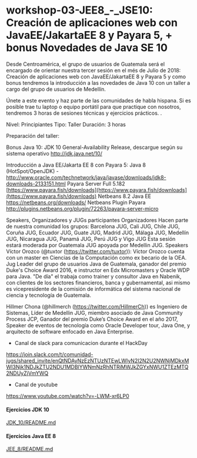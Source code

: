 # workshop-03-JEE8_-_JSE10: Creación de aplicaciones web con JavaEE/JakartaEE 8 y Payara 5, + bonus Novedades de Java SE 10 


Desde Centroamérica, el grupo de usuarios de Guatemala será el encargado de orientar nuestra tercer sesión en el més de Julio de 2018: Creación de aplicaciones web con JavaEE/JakartaEE 8 y Payara 5 y como bonus tendremos la introducción a las novedades de Java 10 con un taller a cargo del grupo de usuarios de Medellín.

Únete a este evento y haz parte de las comunidades de habla hispana.
Si es posible trae tu laptop o equipo portátil para que practique con nosotros, tendremos 3 horas de sesiones técnicas y ejercicios prácticos.
.

Nivel: Principiantes
Tipo: Taller
Duración: 3 horas

Preparación del taller:

Bonus Java 10:
JDK 10 General-Availability Release, descargue según su sistema operativo http://jdk.java.net/10/

Introducción a Java EE/Jakarta EE 8 con Payara 5:
Java 8 (HotSpot/OpenJDK) - http://www.oracle.com/technetwork/java/javase/downloads/jdk8-downloads-2133151.html
Payara Server Full 5.182 [https://www.payara.fish/downloads](https://www.payara.fish/downloads](https://www.payara.fish/downloads)
Netbeans 8.2 Java EE https://netbeans.org/downloads/
Netbeans Plugin Payara http://plugins.netbeans.org/plugin/72263/payara-server-micro

Speakers, Organizadores y JUGs participantes
Organizadores
Hacen parte de nuestra comunidad los grupos: Barcelona JUG, Cali JUG, Chile JUG, Coruña JUG, Ecuador JUG, Guate JUG, Madrid JUG, Málaga JUG, Medellín JUG, Nicaragua JUG, Panamá JUG, Perú JUG y Vigo JUG
Esta sesión estará moderada por Guatemala JUG apoyada por Medellin JUG.
Speakers
Víctor Orozco (@tuxtor (https://twitter.com/tuxtor)): Víctor Orozco cuenta con un master en Ciencias de la Computación como ex becario de la OEA. Jug Leader del grupo de usuarios Java de Guatemala, ganador del premio Duke's Choice Award 2016, e instructor en Edx Micromasters y Oracle WDP para Java.
"De día" el trabaja como trainer y consultor Java en Nabenik, con clientes de los sectores financieros, banca y gubernamental, asi mismo es vicepresidente de la comisión de informática del sistema nacional de ciencia y tecnología de Guatemala.

Hillmer Chona (@hillmerch (https://twitter.com/HillmerCh)) es Ingeniero de Sistemas, Líder de Medellin JUG, miembro asociado de Java Community Process JCP, Ganador del premio Duke’s Choice Award en el año 2017, Speaker de eventos de tecnología como Oracle Developer tour, Java One, y arquitecto de software enfocado en Java Enterprise.


* Canal de slack para comunicacion durante el HackDay

https://join.slack.com/t/comunidad-jugs/shared_invite/enQtNDAyNzEzNTUzNTEwLWIyN2I2N2U2NWNjMDkxMWI3Njk1NDJkZTU2NDU1MDBlYWNmNzRhNTRiMWJkZGYxNWU1ZTEzMTQ2NDUyZjVmYWQ

* Canal de youtube 

https://www.youtube.com/watch?v=-LWM-xr6LP0



#### Ejercicios JDK 10

[JDK_10/README.md](JDK_10/README.md) 


#### Ejercicios Java EE 8

[JEE_8/README.md](JEE_8/README.md) 
